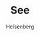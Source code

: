 ---
layout: post
author: Heisenberg
category: Séries
post_date: '2022-04-15T17:42:20.893Z'
post_modified: '2022-04-15T17:42:20.893Z'
title: See
description: 'Em um futuro distante, um vírus dizima a humanidade deixando seus sobreviventes cegos. Baba Voss, pai de gêmeos nascidos séculos mais tarde com o mítico dom da visão. Com a ajuda de Paris, ele deve proteger sua tribo contra uma poderosa rainha.'
poster_path: /A6dnHWe8YYcoFBHzP7T6WPP4b6F.jpg
tmdb_id: 80752
imdb_id: tt7949218
runtime: 60
release_date: 2019
genres:
  - Ação
  - Drama
  - Ficção científica
casts:
  - Jason Momoa
  - Sylvia Hoeks
  - Hera Hilmar
  - Christian Camargo
  - Archie Madekwe
  - Nesta Cooper
crews:
  - Steven Knight
trailer: eia3VGiVF-U
certification: 16
adult: false
vote_average: 8.2
vote_count: 1547
qualitys:
  - 1080p
  - 720p
audios:
  - Dual Áudio
  - Português
  - Inglês
extensions:
  - mkv
  - mp4
---